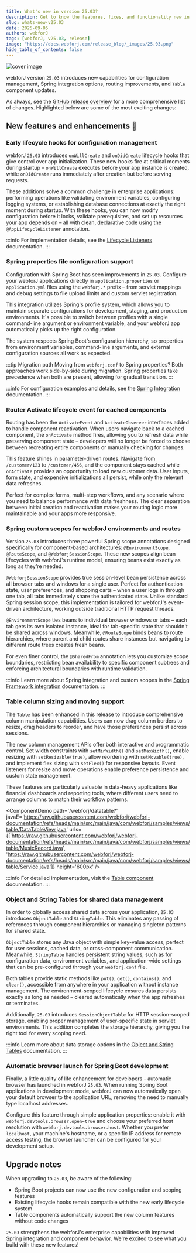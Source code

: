 ```yaml
---
title: What's new in version 25.03?
description: Get to know the features, fixes, and functionality new in webforJ version 25.03.
slug: whats-new-v25.03
date: 2025-09-05
authors: webforJ
tags: [webforJ, v25.03, release]
image: "https://docs.webforj.com/release_blog/_images/25.03.png"
hide_table_of_contents: false
---
```


![cover image](/release_blog/_images/25.03.png)

webforJ version `25.03` introduces new capabilities for configuration management, Spring integration options, routing improvements, and `Table` component updates.

<!-- truncate -->

As always, see the [GitHub release overview](https://github.com/webforj/webforj/releases/tag/25.03) for a more comprehensive list of changes. Highlighted below are some of the most exciting changes:

## New features and enhancements 🎉

### Early lifecycle hooks for configuration management

webforJ `25.03` introduces `onWillCreate` and `onDidCreate` lifecycle hooks that give control over app initialization. These new hooks fire at critical moments during startup – `onWillCreate` executes before your app instance is created, while `onDidCreate` runs immediately after creation but before serving requests.

These additions solve a common challenge in enterprise applications: performing operations like validating environment variables, configuring logging systems, or establishing database connections at exactly the right moment during startup. With these hooks, you can now modify configuration before it locks, validate prerequisites, and set up resources your app depends on – all with clean, declarative code using the `@AppLifecycleListener` annotation.

:::info
For implementation details, see the [Lifecycle Listeners](/docs/advanced/lifecycle-listeners) documentation.
:::

### Spring properties file configuration support

Configuration with Spring Boot has seen improvements in `25.03`. Configure your webforJ applications directly in `application.properties` or `application.yml` files using the `webforj.*` prefix – from servlet mappings and debug settings to file upload limits and custom servlet registration.

This integration utilizes Spring's profile system, which allows you to maintain separate configurations for development, staging, and production environments. It's possible to switch between profiles with a single command-line argument or environment variable, and your webforJ app automatically picks up the right configuration. 

The system respects Spring Boot's configuration hierarchy, so properties from environment variables, command-line arguments, and external configuration sources all work as expected.

:::tip Migration path
Moving from `webforj.conf` to Spring properties? Both approaches work side-by-side during migration. Spring properties take precedence when both are present, allowing for gradual transition.
:::

:::info
For configuration examples and details, see the [Spring Integration](/docs/integrations/spring/setup) documentation.
:::

### Router Activate lifecycle event for cached components

Routing has been the `ActivateEvent` and `ActivateObserver` interfaces added to handle component reactivation. When users navigate back to a cached component, the `onActivate` method fires, allowing you to refresh data while preserving component state – developers will no longer be forced to choose between recreating entire components or manually checking for changes.

This feature shines in parameter-driven routes. Navigate from `/customer/123` to `/customer/456`, and the component stays cached while `onActivate` provides an opportunity to load new customer data. User inputs, form state, and expensive initializations all persist, while only the relevant data refreshes.

Perfect for complex forms, multi-step workflows, and any scenario where you need to balance performance with data freshness. The clear separation between initial creation and reactivation makes your routing logic more maintainable and your apps more responsive.

### Spring custom scopes for webforJ environments and routes

Version `25.03` introduces three powerful Spring scope annotations designed specifically for component-based architectures: `@EnvironmentScope`, `@RouteScope`, and `@WebforjSessionScope`. These new scopes align bean lifecycles with webforJ's runtime model, ensuring beans exist exactly as long as they're needed.

`@WebforjSessionScope` provides true session-level bean persistence across all browser tabs and windows for a single user. Perfect for authentication state, user preferences, and shopping carts – when a user logs in through one tab, all tabs immediately share the authenticated state. Unlike standard Spring session scope, this implementation is tailored for webforJ's event-driven architecture, working outside traditional HTTP request threads.

`@EnvironmentScope` ties beans to individual browser windows or tabs – each tab gets its own isolated instance, ideal for tab-specific state that shouldn't be shared across windows. Meanwhile, `@RouteScope` binds beans to route hierarchies, where parent and child routes share instances but navigating to different route trees creates fresh beans.

For even finer control, the `@SharedFrom` annotation lets you customize scope boundaries, restricting bean availability to specific component subtrees and enforcing architectural boundaries with runtime validation.

:::info
Learn more about Spring integration and custom scopes in the [Spring Framework integration](/docs/integrations/spring/overview) documentation.
:::

### Table column sizing and moving support

The `Table` has been enhanced in this release to introduce comprehensive column manipulation capabilities. Users can now drag column borders to resize, drag headers to reorder, and have those preferences persist across sessions. 

The new column management APIs offer both interactive and programmatic control. Set width constraints with `setMinWidth()` and `setMaxWidth()`, enable resizing with `setResizable(true)`, allow reordering with `setMovable(true)`, and implement flex sizing with `setFlex()` for responsive layouts. Event listeners for resize and move operations enable preference persistence and custom state management.

These features are particularly valuable in data-heavy applications like financial dashboards and reporting tools, where different users need to arrange columns to match their workflow patterns.

<ComponentDemo 
path='/webforj/datatable?' 
javaE='https://raw.githubusercontent.com/webforj/webforj-documentation/refs/heads/main/src/main/java/com/webforj/samples/views/table/DataTableView.java'
urls={['https://raw.githubusercontent.com/webforj/webforj-documentation/refs/heads/main/src/main/java/com/webforj/samples/views/table/MusicRecord.java', 
'https://raw.githubusercontent.com/webforj/webforj-documentation/refs/heads/main/src/main/java/com/webforj/samples/views/table/Service.java']}
height='600px'
/>

:::info
For detailed implementation, visit the [Table component](/docs/components/table/overview) documentation.
:::

### Object and String Tables for shared data management

In order to globally access shared data across your application, `25.03` introduces `ObjectTable` and `StringTable`. This eliminates any passing of references through component hierarchies or managing singleton patterns for shared state.

`ObjectTable` stores any Java object with simple key-value access, perfect for user sessions, cached data, or cross-component communication. Meanwhile, `StringTable` handles persistent string values, such as for configuration data, environment variables, and application-wide settings that can be pre-configured through your `webforj.conf` file.

Both tables provide static methods like `put()`, `get()`, `contains()`, and `clear()`, accessible from anywhere in your application without instance management. The environment-scoped lifecycle ensures data persists exactly as long as needed – cleared automatically when the app refreshes or terminates.

Additionally, `25.03` introduces `SessionObjectTable` for HTTP session-scoped storage, enabling proper management of user-specific state in servlet environments. This addition completes the storage hierarchy, giving you the right tool for every scoping need.

:::info
Learn more about data storage options in the [Object and String Tables](/docs/advanced/object-string-tables) documentation.
:::

### Automatic browser launch for Spring Boot development

Finally, a little quality of life enhancement for developers - automatic browser has launched in webforJ `25.03`. When running Spring Boot applications in development mode, webforJ can now automatically open your default browser to the application URL, removing the need to manually type localhost addresses.

Configure this feature through simple application properties: enable it with `webforj.devtools.browser.open=true` and choose your preferred host resolution with `webforj.devtools.browser.host`. Whether you prefer `localhost`, your machine's hostname, or a specific IP address for remote access testing, the browser launcher can be configured for your development setup.

## Upgrade notes

When upgrading to `25.03`, be aware of the following:

- Spring Boot projects can now use the new configuration and scoping features
- Existing lifecycle hooks remain compatible with the new early lifecycle system
- Table components automatically support the new column features without code changes

`25.03` strengthens the webforJ's enterprise capabilities with improved Spring integration and component behavior. We're excited to see what you build with these new features!